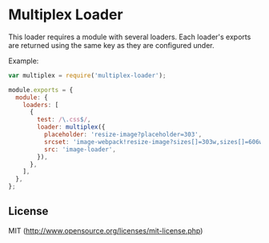 # Multiplex Loader

This loader requires a module with several loaders. Each loader's exports are returned using the same key as they are configured under.

Example:

``` javascript
var multiplex = require('multiplex-loader');

module.exports = {
  module: {
    loaders: [
      {
        test: /\.css$/,
        loader: multiplex({
          placeholder: 'resize-image?placeholder=303',
          srcset: 'image-webpack!resize-image?sizes[]=303w,sizes[]=606w',
          src: 'image-loader',
        }),
      },
    ],
  },
};
```

## License

MIT (http://www.opensource.org/licenses/mit-license.php)

